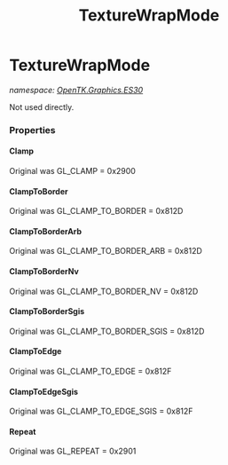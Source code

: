 ﻿---
title: TextureWrapMode
---

# TextureWrapMode
_namespace: [OpenTK.Graphics.ES30](N-OpenTK.Graphics.ES30.html)_

Not used directly.



### Properties

#### Clamp
Original was GL_CLAMP = 0x2900
#### ClampToBorder
Original was GL_CLAMP_TO_BORDER = 0x812D
#### ClampToBorderArb
Original was GL_CLAMP_TO_BORDER_ARB = 0x812D
#### ClampToBorderNv
Original was GL_CLAMP_TO_BORDER_NV = 0x812D
#### ClampToBorderSgis
Original was GL_CLAMP_TO_BORDER_SGIS = 0x812D
#### ClampToEdge
Original was GL_CLAMP_TO_EDGE = 0x812F
#### ClampToEdgeSgis
Original was GL_CLAMP_TO_EDGE_SGIS = 0x812F
#### Repeat
Original was GL_REPEAT = 0x2901


